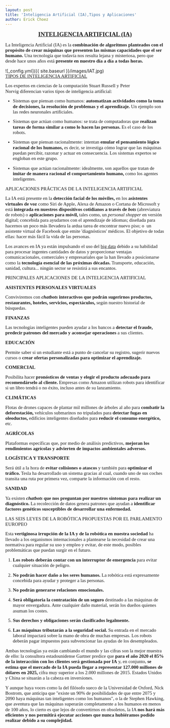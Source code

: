 ```yaml
---
layout: post
title: 'Inteligencia Artificial (IA),Tipos y Aplicaciones'
author: Erick Choez
---
```

<p style='margin-top:0cm;margin-right:0cm;margin-bottom:10.0pt;margin-left:0cm;line-height:115%;font-size:15px;font-family:"Calibri","sans-serif";text-align:center;'><strong><span style="font-size:19px;line-height:115%;"><a href="https://www.iberdrola.com/innovacion/que-es-inteligencia-artificial">INTELIGENCIA ARTIFICIAL (IA)</a></span></strong></p>
<p style='margin-top:0cm;margin-right:0cm;margin-bottom:10.0pt;margin-left:0cm;line-height:115%;font-size:15px;font-family:"Calibri","sans-serif";'>La Inteligencia Artificial (IA) es la <strong>combinaci&oacute;n de algoritmos planteados con el prop&oacute;sito de crear m&aacute;quinas que presenten las mismas capacidades que el ser humano.</strong> Una tecnolog&iacute;a que todav&iacute;a nos resulta lejana y misteriosa, pero que desde hace unos a&ntilde;os est&aacute; <strong>presente en nuestro d&iacute;a a d&iacute;a a todas horas.</strong></p>
![_config.yml]({{ site.baseurl }}/images/IAT.jpg)
<p style='margin-top:0cm;margin-right:0cm;margin-bottom:10.0pt;margin-left:0cm;line-height:115%;font-size:15px;font-family:"Calibri","sans-serif";'><u>TIPOS DE INTELIGENCIA ARTIFICIAL</u></p>
<p style='margin-top:0cm;margin-right:0cm;margin-bottom:10.0pt;margin-left:0cm;line-height:115%;font-size:15px;font-family:"Calibri","sans-serif";'>Los expertos en ciencias de la computaci&oacute;n&nbsp;Stuart Russell&nbsp;y&nbsp;Peter Norvig&nbsp;diferencian varios tipos de inteligencia artificial:</p>
<ul style="margin-bottom:0cm;margin-top:0cm;" type="disc">
    <li style='margin-top:0cm;margin-right:0cm;margin-bottom:10.0pt;margin-left:0cm;line-height:115%;font-size:15px;font-family:"Calibri","sans-serif";'>Sistemas que piensan como humanos: <strong>automatizan actividades como la toma de decisiones, la resoluci&oacute;n de problemas y el aprendizaje.</strong> Un ejemplo son las redes neuronales artificiales.</li>
    <li style='margin-top:0cm;margin-right:0cm;margin-bottom:10.0pt;margin-left:0cm;line-height:115%;font-size:15px;font-family:"Calibri","sans-serif";'>Sistemas que act&uacute;an como humanos: se trata de computadoras que <strong>realizan tareas de forma similar a como lo hacen las personas.</strong> Es el caso de los robots.</li>
    <li style='margin-top:0cm;margin-right:0cm;margin-bottom:10.0pt;margin-left:0cm;line-height:115%;font-size:15px;font-family:"Calibri","sans-serif";'>Sistemas que piensan racionalmente: intentan <strong>emular el pensamiento l&oacute;gico racional de los humanos,</strong> es decir, se investiga c&oacute;mo lograr que las m&aacute;quinas puedan percibir, razonar y actuar en consecuencia. Los sistemas expertos se engloban en este grupo.</li>
    <li style='margin-top:0cm;margin-right:0cm;margin-bottom:10.0pt;margin-left:0cm;line-height:115%;font-size:15px;font-family:"Calibri","sans-serif";'>Sistemas que act&uacute;an racionalmente: idealmente, son aquellos que tratan de <strong>imitar de manera racional el comportamiento humano,</strong> como los agentes inteligentes.</li>
</ul>
<p style='margin-top:0cm;margin-right:0cm;margin-bottom:10.0pt;margin-left:0cm;line-height:115%;font-size:15px;font-family:"Calibri","sans-serif";'>APLICACIONES PR&Aacute;CTICAS DE LA INTELIGENCIA ARTIFICIAL</p>
<p style='margin-top:0cm;margin-right:0cm;margin-bottom:10.0pt;margin-left:0cm;line-height:115%;font-size:15px;font-family:"Calibri","sans-serif";'>La IA est&aacute; presente en la <strong>detecci&oacute;n facial de los m&oacute;viles,</strong> en los <strong>asistentes virtuales de voz</strong> como Siri de Apple, Alexa de Amazon o Cortana de Microsoft y est&aacute; <strong>integrada en nuestros dispositivos cotidianos a trav&eacute;s de <em>bots</em></strong> (abreviatura de robots) o <strong>aplicaciones para m&oacute;vil,</strong> tales como, un <em>personal shopper</em> en versi&oacute;n digital; concebida para ayudarnos con el aprendizaje de idiomas; dise&ntilde;ada para hacernos un poco m&aacute;s llevadera la ardua tarea de encontrar nuevo piso; o &nbsp;un asistente virtual de Facebook que emite &#39;diagn&oacute;sticos&#39; m&eacute;dicos. El objetivo de todas ellas: hacer m&aacute;s f&aacute;cil la vida de las personas.</p>
<p style='margin-top:0cm;margin-right:0cm;margin-bottom:10.0pt;margin-left:0cm;line-height:115%;font-size:15px;font-family:"Calibri","sans-serif";'>Los avances en IA ya est&aacute;n impulsando el uso del <a href="https://www.iberdrola.com/te-interesa/tecnologia/que-es-para-que-sirve-big-data">big data</a> debido a su habilidad para procesar ingentes cantidades de datos y proporcionar ventajas comunicacionales, comerciales y empresariales que la han llevado a posicionarse como la <strong>tecnolog&iacute;a esencial de las pr&oacute;ximas d&eacute;cadas.</strong> Transporte, educaci&oacute;n, sanidad, cultura... ning&uacute;n sector se resistir&aacute; a sus encantos.</p>
<p style='margin-top:0cm;margin-right:0cm;margin-bottom:10.0pt;margin-left:0cm;line-height:115%;font-size:15px;font-family:"Calibri","sans-serif";'>PRINCIPALES APLICACIONES DE LA INTELIGENCIA ARTIFICIAL</p>
<p style='margin-top:0cm;margin-right:0cm;margin-bottom:10.0pt;margin-left:0cm;line-height:115%;font-size:15px;font-family:"Calibri","sans-serif";'><strong>ASISTENTES PERSONALES VIRTUALES</strong>&nbsp;</p>
<p style='margin-top:0cm;margin-right:0cm;margin-bottom:10.0pt;margin-left:0cm;line-height:115%;font-size:15px;font-family:"Calibri","sans-serif";'>Conviviremos con <strong><em>chatbots</em> interactivos que podr&aacute;n sugerirnos productos, restaurantes, hoteles, servicios, espect&aacute;culos,</strong> seg&uacute;n nuestro historial de b&uacute;squedas.</p>
<p style='margin-top:0cm;margin-right:0cm;margin-bottom:10.0pt;margin-left:0cm;line-height:115%;font-size:15px;font-family:"Calibri","sans-serif";'><strong>FINANZAS</strong>&nbsp;</p>
<p style='margin-top:0cm;margin-right:0cm;margin-bottom:10.0pt;margin-left:0cm;line-height:115%;font-size:15px;font-family:"Calibri","sans-serif";'>Las tecnolog&iacute;as inteligentes pueden ayudar a los bancos a <strong>detectar el fraude, predecir patrones del mercado y aconsejar operaciones</strong> a sus clientes.</p>
<p style='margin-top:0cm;margin-right:0cm;margin-bottom:10.0pt;margin-left:0cm;line-height:115%;font-size:15px;font-family:"Calibri","sans-serif";'><strong>EDUCACI&Oacute;N</strong>&nbsp;</p>
<p style='margin-top:0cm;margin-right:0cm;margin-bottom:10.0pt;margin-left:0cm;line-height:115%;font-size:15px;font-family:"Calibri","sans-serif";'>Permite saber si un estudiante est&aacute; a punto de cancelar su registro, sugerir nuevos cursos o <strong>crear ofertas personalizadas para optimizar el aprendizaje.</strong></p>
<p style='margin-top:0cm;margin-right:0cm;margin-bottom:10.0pt;margin-left:0cm;line-height:115%;font-size:15px;font-family:"Calibri","sans-serif";'><strong>COMERCIAL</strong>&nbsp;</p>
<p style='margin-top:0cm;margin-right:0cm;margin-bottom:10.0pt;margin-left:0cm;line-height:115%;font-size:15px;font-family:"Calibri","sans-serif";'>Posibilita hacer <strong>pron&oacute;sticos de ventas y elegir el producto adecuado para recomend&aacute;rselo al cliente.</strong> Empresas como Amazon utilizan robots para identificar si un libro tendr&aacute; o no &eacute;xito, incluso antes de su lanzamiento.</p>
<p style='margin-top:0cm;margin-right:0cm;margin-bottom:10.0pt;margin-left:0cm;line-height:115%;font-size:15px;font-family:"Calibri","sans-serif";'><strong>CLIM&Aacute;TICAS</strong></p>
<p style='margin-top:0cm;margin-right:0cm;margin-bottom:10.0pt;margin-left:0cm;line-height:115%;font-size:15px;font-family:"Calibri","sans-serif";'>Flotas de drones capaces de plantar mil millones de &aacute;rboles al a&ntilde;o para <strong>combatir la deforestaci&oacute;n,</strong> veh&iacute;culos submarinos no tripulados para <strong>detectar fugas en oleoductos,</strong> edificios inteligentes dise&ntilde;ados para <strong>reducir el consumo energ&eacute;tico,</strong> etc.</p>
<p style='margin-top:0cm;margin-right:0cm;margin-bottom:10.0pt;margin-left:0cm;line-height:115%;font-size:15px;font-family:"Calibri","sans-serif";'><strong>AGR&Iacute;COLAS</strong></p>
<p style='margin-top:0cm;margin-right:0cm;margin-bottom:10.0pt;margin-left:0cm;line-height:115%;font-size:15px;font-family:"Calibri","sans-serif";'>Plataformas espec&iacute;ficas que, por medio de an&aacute;lisis predictivos, <strong>mejoran los rendimientos agr&iacute;colas y advierten de impactos ambientales adversos.</strong></p>
<p style='margin-top:0cm;margin-right:0cm;margin-bottom:10.0pt;margin-left:0cm;line-height:115%;font-size:15px;font-family:"Calibri","sans-serif";'><strong>LOG&Iacute;STICA Y TRANSPORTE</strong></p>
<p style='margin-top:0cm;margin-right:0cm;margin-bottom:10.0pt;margin-left:0cm;line-height:115%;font-size:15px;font-family:"Calibri","sans-serif";'>Ser&aacute; &uacute;til a la hora de <strong>evitar colisiones o atascos</strong> y tambi&eacute;n para <strong>optimizar el tr&aacute;fico.</strong> Tesla ha desarrollado un sistema gracias al cual, cuando uno de sus coches transita una ruta por primera vez, comparte la informaci&oacute;n con el resto.</p>
<p style='margin-top:0cm;margin-right:0cm;margin-bottom:10.0pt;margin-left:0cm;line-height:115%;font-size:15px;font-family:"Calibri","sans-serif";'><strong>SANIDAD</strong></p>
<p style='margin-top:0cm;margin-right:0cm;margin-bottom:10.0pt;margin-left:0cm;line-height:115%;font-size:15px;font-family:"Calibri","sans-serif";'>Ya existen <strong><em>chatbots</em> que nos preguntan por nuestros s&iacute;ntomas para realizar un diagn&oacute;stico.</strong> La recolecci&oacute;n de datos genera patrones que ayudan a <strong>identificar factores gen&eacute;ticos susceptibles de desarrollar una enfermedad.</strong></p>
<p style='margin-top:0cm;margin-right:0cm;margin-bottom:10.0pt;margin-left:0cm;line-height:115%;font-size:15px;font-family:"Calibri","sans-serif";'>LAS SEIS LEYES DE LA ROB&Oacute;TICA PROPUESTAS POR EL PARLAMENTO EUROPEO</p>
<p style='margin-top:0cm;margin-right:0cm;margin-bottom:10.0pt;margin-left:0cm;line-height:115%;font-size:15px;font-family:"Calibri","sans-serif";'>Esta <strong>vertiginosa irrupci&oacute;n de la IA y de la rob&oacute;tica en nuestra sociedad</strong> ha llevado a los organismos internacionales a plantearse la necesidad de crear una normativa para regular su uso y empleo y evitar, de este modo, posibles problem&aacute;ticas que puedan surgir en el futuro.</p>
<ol start="1" style="margin-bottom:0cm;margin-top:0cm;" type="1">
    <li style='margin-top:0cm;margin-right:0cm;margin-bottom:10.0pt;margin-left:0cm;line-height:115%;font-size:15px;font-family:"Calibri","sans-serif";'><strong>Los robots deber&aacute;n contar con un interruptor de emergencia</strong> para evitar cualquier situaci&oacute;n de peligro.</li>
    <li style='margin-top:0cm;margin-right:0cm;margin-bottom:10.0pt;margin-left:0cm;line-height:115%;font-size:15px;font-family:"Calibri","sans-serif";'><strong>No podr&aacute;n hacer da&ntilde;o a los seres humanos.</strong> La rob&oacute;tica est&aacute; expresamente concebida para ayudar y proteger a las personas.</li>
    <li style='margin-top:0cm;margin-right:0cm;margin-bottom:10.0pt;margin-left:0cm;line-height:115%;font-size:15px;font-family:"Calibri","sans-serif";'><strong>No podr&aacute;n generarse relaciones emocionales.</strong></li>
    <li style='margin-top:0cm;margin-right:0cm;margin-bottom:10.0pt;margin-left:0cm;line-height:115%;font-size:15px;font-family:"Calibri","sans-serif";'><strong>Ser&aacute; obligatoria la contrataci&oacute;n de un seguro</strong> destinado a las m&aacute;quinas de mayor envergadura. Ante cualquier da&ntilde;o material, ser&aacute;n los due&ntilde;os quienes asuman los costes.</li>
    <li style='margin-top:0cm;margin-right:0cm;margin-bottom:10.0pt;margin-left:0cm;line-height:115%;font-size:15px;font-family:"Calibri","sans-serif";'><strong>Sus derechos y obligaciones ser&aacute;n clasificados legalmente.</strong></li>
    <li style='margin-top:0cm;margin-right:0cm;margin-bottom:10.0pt;margin-left:0cm;line-height:115%;font-size:15px;font-family:"Calibri","sans-serif";'><strong>Las m&aacute;quinas tributar&aacute;n a la seguridad social.</strong> Su entrada en el mercado laboral impactar&aacute; sobre la mano de obra de muchas empresas. Los robots deber&aacute;n pagar impuestos para subvencionar las ayudas de los desempleados.</li>
</ol>
<p style='margin-top:0cm;margin-right:0cm;margin-bottom:10.0pt;margin-left:0cm;line-height:115%;font-size:15px;font-family:"Calibri","sans-serif";'>Ambas tecnolog&iacute;as ya est&aacute;n cambiando el mundo y las cifras son la mejor muestra de ello: la consultora estadounidense Gartner predice que <strong>para el a&ntilde;o 2020 el 85% de la interacci&oacute;n con los clientes ser&aacute; gestionada por IA</strong> y, en conjunto, <strong>se estima que el mercado de la IA pueda llegar a representar 127.000 millones de d&oacute;lares en 2025,</strong> cifra muy superior a los 2.000 millones de 2015. Estados Unidos y China se situar&aacute;n a la cabeza en inversiones.</p>
<p style='margin-top:0cm;margin-right:0cm;margin-bottom:10.0pt;margin-left:0cm;line-height:115%;font-size:15px;font-family:"Calibri","sans-serif";'>Y aunque haya voces como la del fil&oacute;sofo sueco de la Universidad de Oxford, Nick Bostrom, que anticipa que &quot;existe un 90% de posibilidades de que entre 2075 y 2090 haya m&aacute;quinas tan inteligentes como los humanos&quot;, o la de Stephen Hawking, que aventura que las m&aacute;quinas superar&aacute;n completamente a los humanos en menos de 100 a&ntilde;os, lo cierto es que lejos de convertirnos en obsoletos, la IA <strong>nos har&aacute; m&aacute;s eficientes y nos permitir&aacute; ejecutar acciones que nunca hubi&eacute;ramos podido realizar debido a su complejidad.</strong></p>
<p style='margin-top:0cm;margin-right:0cm;margin-bottom:10.0pt;margin-left:0cm;line-height:115%;font-size:15px;font-family:"Calibri","sans-serif";'>&nbsp;</p>

